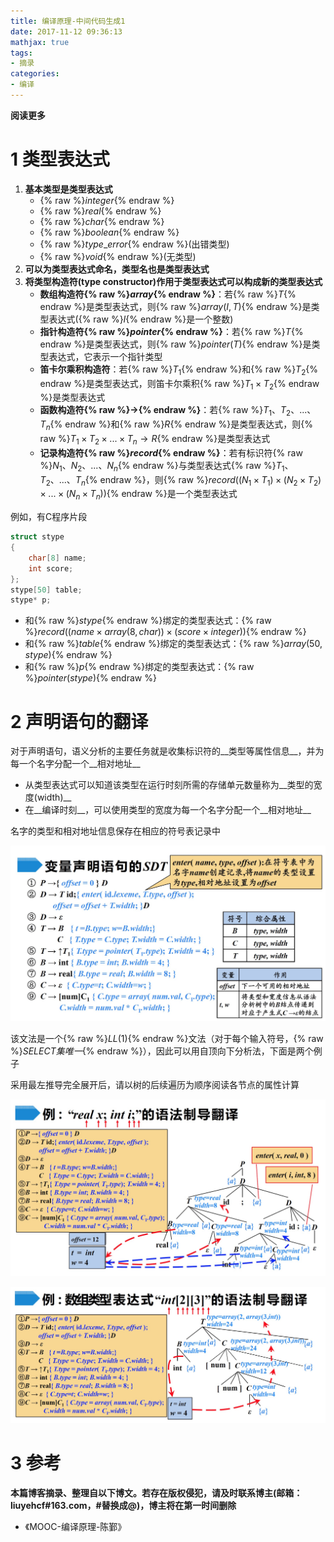 ```yaml
---
title: 编译原理-中间代码生成1
date: 2017-11-12 09:36:13
mathjax: true
tags: 
- 摘录
categories: 
- 编译
---
```


__阅读更多__

<!--more-->

# 1 类型表达式

1. __基本类型是类型表达式__
    * {% raw %}$integer${% endraw %}
    * {% raw %}$real${% endraw %}
    * {% raw %}$char${% endraw %}
    * {% raw %}$boolean${% endraw %}
    * {% raw %}$type\_error${% endraw %}(出错类型)
    * {% raw %}$void${% endraw %}(无类型)
1. __可以为类型表达式命名，类型名也是类型表达式__
1. __将类型构造符(type constructor)作用于类型表达式可以构成新的类型表达式__
    * __数组构造符{% raw %}$array${% endraw %}__：若{% raw %}$T${% endraw %}是类型表达式，则{% raw %}$array(I, T)${% endraw %}是类型表达式({% raw %}$I${% endraw %}是一个整数)
    * __指针构造符{% raw %}$pointer${% endraw %}__：若{% raw %}$T${% endraw %}是类型表达式，则{% raw %}$pointer(T)${% endraw %}是类型表达式，它表示一个指针类型
    * __笛卡尔乘积构造符__：若{% raw %}$T_1${% endraw %}和{% raw %}$T_2${% endraw %}是类型表达式，则笛卡尔乘积{% raw %}$T_1 \times T_2${% endraw %}是类型表达式
    * __函数构造符{% raw %}$\to${% endraw %}__：若{% raw %}$T_1、T_2、...、T_n${% endraw %}和{% raw %}$R${% endraw %}是类型表达式，则{% raw %}$T_1 \times T_2 \times ... \times T_n \to R${% endraw %}是类型表达式
    * __记录构造符{% raw %}$record${% endraw %}__：若有标识符{% raw %}$N_1、N_2、...、N_n${% endraw %}与类型表达式{% raw %}$T_1、T_2、...、T_n${% endraw %}，则{% raw %}$record((N_1 \times T_1) \times (N_2 \times T_2) \times ... \times (N_n \times T_n))${% endraw %}是一个类型表达式

例如，有C程序片段

```C
struct stype
{
    char[8] name;
    int score;
};
stype[50] table;
stype* p;
```

* 和{% raw %}$stype${% endraw %}绑定的类型表达式：{% raw %}$record((name \times array(8, char)) \times (score \times integer))${% endraw %}
* 和{% raw %}$table${% endraw %}绑定的类型表达式：{% raw %}$array(50, stype)${% endraw %}
* 和{% raw %}$p${% endraw %}绑定的类型表达式：{% raw %}$pointer (stype)${% endraw %}

# 2 声明语句的翻译

对于声明语句，语义分析的主要任务就是收集标识符的__类型等属性信息__，并为每一个名字分配一个__相对地址__

* 从类型表达式可以知道该类型在运行时刻所需的存储单元数量称为__类型的宽度(width)__
* 在__编译时刻__，可以使用类型的宽度为每一个名字分配一个__相对地址__

名字的类型和相对地址信息保存在相应的符号表记录中

![fig1](/images/编译原理-中间代码生成1/fig1.jpg)

该文法是一个{% raw %}$LL(1)${% endraw %}文法（对于每个输入符号，{% raw %}$SELECT集唯一${% endraw %}），因此可以用自顶向下分析法，下面是两个例子

采用最左推导完全展开后，请以树的后续遍历为顺序阅读各节点的属性计算

![fig2](/images/编译原理-中间代码生成1/fig2.jpg)

![fig3](/images/编译原理-中间代码生成1/fig3.jpg)

# 3 参考

__本篇博客摘录、整理自以下博文。若存在版权侵犯，请及时联系博主(邮箱：liuyehcf#163.com，#替换成@)，博主将在第一时间删除__

* 《MOOC-编译原理-陈鄞》
